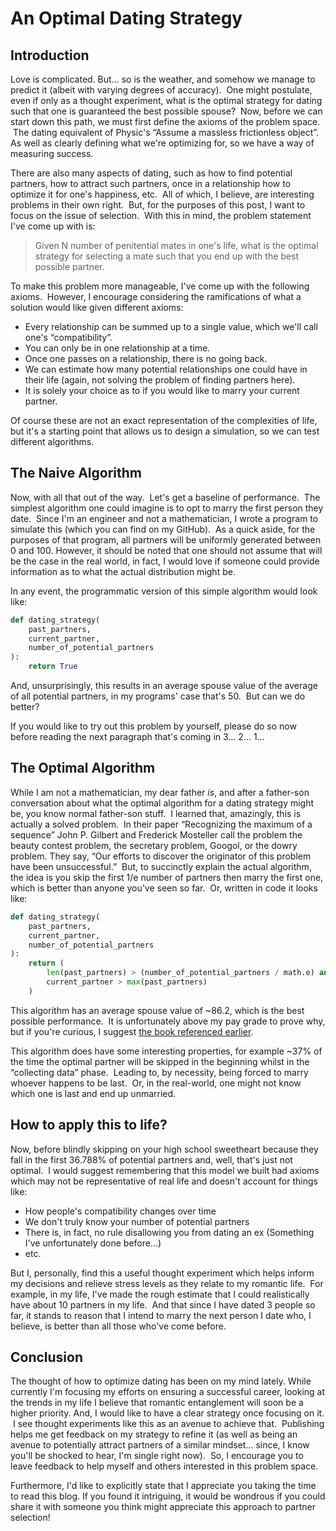 # An Optimal Dating Strategy

## Introduction
Love is complicated. But… so is the weather, and somehow we manage to predict it (albeit with varying degrees of accuracy).  One might postulate, even if only as a thought experiment, what is the optimal strategy for dating such that one is guaranteed the best possible spouse?  Now, before we can start down this path, we must first define the axioms of the problem space.  The dating equivalent of Physic's “Assume a massless frictionless object”.   As well as clearly defining what we're optimizing for, so we have a way of measuring success.

There are also many aspects of dating, such as how to find potential partners, how to attract such partners, once in a relationship how to optimize it for one's happiness, etc.  All of which, I believe, are interesting problems in their own right.  But, for the purposes of this post, I want to focus on the issue of selection.  With this in mind, the problem statement I've come up with is:

> Given N number of penitential mates in one's life, what is the optimal strategy for selecting a mate such that you end up with the best possible partner.

To make this problem more manageable, I've come up with the following axioms.  However, I encourage considering the ramifications of what a solution would like given different axioms:

* Every relationship can be summed up to a single value, which we'll call one's “compatibility”.
* You can only be in one relationship at a time.
* Once one passes on a relationship, there is no going back.
* We can estimate how many potential relationships one could have in their life (again, not solving the problem of finding partners here).
* It is solely your choice as to if you would like to marry your current partner.

Of course these are not an exact representation of the complexities of life, but it's a starting point that allows us to design a simulation, so we can test different algorithms.

## The Naive Algorithm
Now, with all that out of the way.  Let's get a baseline of performance.  The simplest algorithm one could imagine is to opt to marry the first person they date.  Since I'm an engineer and not a mathematician, I wrote a program to simulate this (which you can find on my GitHub).  As a quick aside, for the purposes of that program, all partners will be uniformly generated between 0 and 100. However, it should be noted that one should not assume that will be the case in the real world, in fact, I would love if someone could provide information as to what the actual distribution might be.

In any event, the programmatic version of this simple algorithm would look like:

```python
def dating_strategy(
    past_partners,
    current_partner,
    number_of_potential_partners
):
    return True
```

And, unsurprisingly, this results in an average spouse value of the average of all potential partners, in my programs' case that's 50.  But can we do better?

If you would like to try out this problem by yourself, please do so now before reading the next paragraph that's coming in 3… 2… 1…

## The Optimal Algorithm
While I am not a mathematician, my dear father _is_, and after a father-son conversation about what the optimal algorithm for a dating strategy might be, you know normal father-son stuff.  I learned that, amazingly, this is actually a solved problem.  In their paper “Recognizing the maximum of a sequence” John P. Gilbert and Frederick Mosteller call the problem the beauty contest problem, the secretary problem, Googol, or the dowry problem. They say, “Our efforts to discover the originator of this problem have been unsuccessful.”  But, to succinctly explain the actual algorithm, the idea is you skip the first 1/e number of partners then marry the first one, which is better than anyone you've seen so far.  Or, written in code it looks like:

```python
def dating_strategy(
    past_partners,
    current_partner,
    number_of_potential_partners
):
    return (
        len(past_partners) > (number_of_potential_partners / math.e) and
        current_partner > max(past_partners)
    )
```

This algorithm has an average spouse value of ~86.2, which is the best possible performance.  It is unfortunately above my pay grade to prove why, but if you're curious, I suggest [the book referenced earlier](https://books.google.com/books?id=dcgUsrsaZRYC).

This algorithm does have some interesting properties, for example ~37% of the time the optimal partner will be skipped in the beginning whilst in the “collecting data” phase.  Leading to, by necessity, being forced to marry whoever happens to be last.  Or, in the real-world, one might not know which one is last and end up unmarried.

## How to apply this to life?
Now, before blindly skipping on your high school sweetheart because they fall in the first 36.788% of potential partners and, well, that's just not optimal.  I would suggest remembering that this model we built had axioms which may not be representative of real life and doesn't account for things like:

* How people's compatibility changes over time
* We don't truly know your number of potential partners
* There is, in fact, no rule disallowing you from dating an ex (Something I've unfortunately done before…)
* etc.

But I, personally, find this a useful thought experiment which helps inform my decisions and relieve stress levels as they relate to my romantic life.  For example, in my life, I've made the rough estimate that I could realistically have about 10 partners in my life.  And that since I have dated 3 people so far, it stands to reason that I intend to marry the next person I date who, I believe, is better than all those who've come before.

## Conclusion
The thought of how to optimize dating has been on my mind lately.  While currently I'm focusing my efforts on ensuring a successful career, looking at the trends in my life I believe that romantic entanglement will soon be a higher priority.  And, I would like to have a clear strategy once focusing on it.  I see thought experiments like this as an avenue to achieve that.  Publishing helps me get feedback on my strategy to refine it (as well as being an avenue to potentially attract partners of a similar mindset… since, I know you'll be shocked to hear, I'm single right now).  So, I encourage you to leave feedback to help myself and others interested in this problem space.

Furthermore, I'd like to explicitly state that I appreciate you taking the time to read this blog.  If you found it intriguing, it would be wondrous if you could share it with someone you think might appreciate this approach to partner selection!

